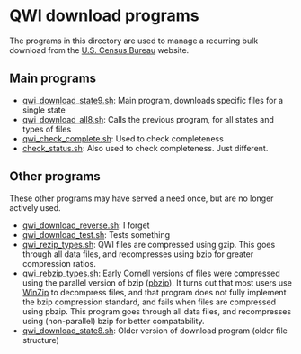 QWI download programs
=====================

The programs in this directory are used to manage a recurring bulk download from the  [U.S. Census Bureau](http://lehd.ces.census.gov/data/) website.

Main programs
-------------
* [qwi_download_state9.sh](qwi_download_state9.sh): Main program, downloads specific files for a single state
* [qwi_download_all8.sh](qwi_download_all8.sh): Calls the previous program, for all states and types of files
* [qwi_check_complete.sh](qwi_check_complete.sh): Used to check completeness
* [check_status.sh](check_status.sh): Also used to check completeness. Just different.

Other programs
--------------
These other programs may have served a need once, but are no longer actively used.
* [qwi_download_reverse.sh](qwi_download_reverse.sh): I forget
* [qwi_download_test.sh](qwi_download_test.sh): Tests something
* [qwi_rezip_types.sh](qwi_rezip_types.sh): QWI files are compressed using gzip. This goes through all data files, and recompresses using bzip for greater compression ratios.
* [qwi_rebzip_types.sh](qwi_rebzip_types.sh): Early Cornell versions of files were compressed using the parallel version of bzip ([pbzip](http://compression.ca/pbzip2/)). It turns out that most users use [WinZip](http://www.winzip.com) to decompress files, and that program does not fully implement the bzip compression standard, and fails when files are compressed using pbzip. This program goes through all data files, and recompresses using (non-parallel) bzip for better compatability.
* [qwi_download_state8.sh](qwi_download_state8.sh): Older version of download program (older file structure) 

